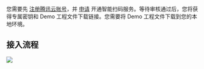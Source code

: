 ﻿您需要先 [注册腾讯云账号](https://cloud.tencent.com/document/product/378/17985)，并 [申请](https://console.cloud.tencent.com/ocr/is/apply) 开通智能扫码服务。等待审核通过后，您将获得专属密钥和 Demo 工程文件下载链接。您需要将 Demo 工程文件下载到您的本地环境。

## 接入流程
![](https://main.qcloudimg.com/raw/ab2daba0e5a47a108e376267923ebb33.png)


